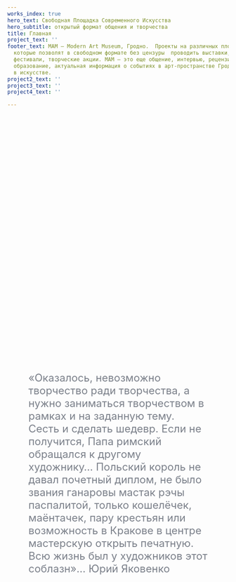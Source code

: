 ```yaml
---
works_index: true
hero_text: Свободная Площадка Современного Искусства
hero_subtitle: открытый формат общения и творчества
title: Главная
project_text: ''
footer_text: МАМ — Modern Art Museum, Гродно.  Проекты на различных плоскостях и поверхностях,
  которые позволят в свободном формате без цензуры  проводить выставки, перфомансы,
  фестивали, творческие акции. МАМ — это еще общение, интервью, рецензии, обзоры,
  образование, актуальная информация о событиях в арт-пространстве Гродно, тенденциях
  в искусстве.
project2_text: ''
project3_text: ''
project4_text: ''

---
```

<Hero :text="$page.frontmatter.hero_text" />
<Hero :sub="$page.frontmatter.hero_subtitle" />


<ClientOnly> <WorksList /> </ClientOnly>

<div style="margin: 0 5vw">
<p style="font-size: clamp(1rem, 2.5vw, 1.5rem);
    color: #7b808a; margin: 15vh auto; text-align: start; max-width: 800px;">
«Оказалось, невозможно творчество ради творчества, а нужно заниматься творчеством в рамках и на заданную тему. Сесть и сделать шедевр. Если не получится, Папа римский обращался к другому художнику… Польский король не давал почетный диплом, не было звания ганаровы мастак рэчы паспалитой, только кошелёчек, маёнтачек, пару крестьян или возможность в Кракове в центре мастерскую открыть печатную. Всю жизнь был у художников этот соблазн»…  Юрий Яковенко
</p>
</div>

<ClientOnly> <ProjectList /> </ClientOnly>